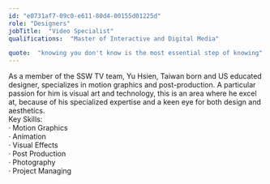 ```yaml
---
id: "e0731af7-09c0-e611-80d4-00155d01225d"
role: "Designers"
jobTitle:  "Video Specialist"
qualifications:  "Master of Interactive and Digital Media"

quote:  "knowing you don't know is the most essential step of knowing"
---
```


 As a member of the SSW TV team, Yu Hsien, Taiwan born and US educated designer, specializes in motion graphics and post-production. A particular passion for him is visual art and technology, this is an area where he excel at, because of his specialized expertise and a keen eye for both design and aesthetics.   
Key Skills:  
· Motion Graphics  
· Animation  
· Visual Effects  
· Post Production  
· Photography  
· Project Managing   